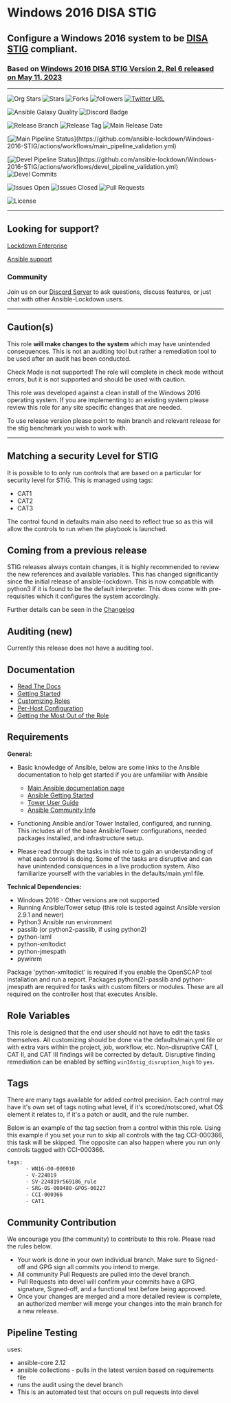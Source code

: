 # Windows 2016 DISA STIG

## Configure a Windows 2016 system to be [DISA STIG](https://public.cyber.mil/stigs/downloads/) compliant.

### Based on [ Windows 2016 DISA STIG Version 2, Rel 6 released on May 11, 2023 ](https://dl.dod.cyber.mil/wp-content/uploads/stigs/zip/U_MS_Windows_Server_2016_V2R6_STIG.zip)

---

![Org Stars](https://img.shields.io/github/stars/ansible-lockdown?label=Org%20Stars&style=social)
![Stars](https://img.shields.io/github/stars/ansible-lockdown/Windows-2016-STIG?label=Repo%20Stars&style=social)
![Forks](https://img.shields.io/github/forks/ansible-lockdown/Windows-2016-STIG?style=social)
![followers](https://img.shields.io/github/followers/ansible-lockdown?style=social)
[![Twitter URL](https://img.shields.io/twitter/url/https/twitter.com/AnsibleLockdown.svg?style=social&label=Follow%20%40AnsibleLockdown)](https://twitter.com/AnsibleLockdown)

![Ansible Galaxy Quality](https://img.shields.io/ansible/quality/61461?label=Quality&&logo=ansible)
![Discord Badge](https://img.shields.io/discord/925818806838919229?logo=discord)

![Release Branch](https://img.shields.io/badge/Release%20Branch-Main-brightgreen)
![Release Tag](https://img.shields.io/github/v/tag/ansible-lockdown/Windows-2016-STIG?label=Release%20Tag&&color=success)
![Main Release Date](https://img.shields.io/github/release-date/ansible-lockdown/Windows-2016-STIG?label=Release%20Date)

[![Main Pipeline Status](https://github.com/ansible-lockdown/Windows-2016-STIG/actions/workflows/main_pipeline_validation.yml/badge.svg?)](https://github.com/ansible-lockdown/Windows-2016-STIG/actions/workflows/main_pipeline_validation.yml)

[![Devel Pipeline Status](https://github.com/ansible-lockdown/Windows-2016-STIG/actions/workflows/devel_pipeline_validation.yml/badge.svg?)](https://github.com/ansible-lockdown/Windows-2016-STIG/actions/workflows/devel_pipeline_validation.yml)
![Devel Commits](https://img.shields.io/github/commit-activity/m/ansible-lockdown/Windows-2016-STIG/devel?color=dark%20green&label=Devel%20Branch%20commits)

![Issues Open](https://img.shields.io/github/issues-raw/ansible-lockdown/Windows-2016-STIG?label=Open%20Issues)
![Issues Closed](https://img.shields.io/github/issues-closed-raw/ansible-lockdown/Windows-2016-STIG?label=Closed%20Issues&&color=success)
![Pull Requests](https://img.shields.io/github/issues-pr/ansible-lockdown/Windows-2016-STIG?label=Pull%20Requests)

![License](https://img.shields.io/github/license/ansible-lockdown/Windows-2016-STIG?label=License)

---

## Looking for support?

[Lockdown Enterprise](https://www.lockdownenterprise.com#GH_AL_WINDOWS_2016_stig)

[Ansible support](https://www.mindpointgroup.com/cybersecurity-products/ansible-counselor#GH_AL_WINDOWS_2016_stig)

### Community

Join us on our [Discord Server](https://discord.io/ansible-lockdown) to ask questions, discuss features, or just chat with other Ansible-Lockdown users.

---

## Caution(s)

This role **will make changes to the system** which may have unintended consequences. This is not an auditing tool but rather a remediation tool to be used after an audit has been conducted.

Check Mode is not supported! The role will complete in check mode without errors, but it is not supported and should be used with caution.

This role was developed against a clean install of the Windows 2016 operating system. If you are implementing to an existing system please review this role for any site specific changes that are needed.

To use release version please point to main branch and relevant release for the stig benchmark you wish to work with.

---

## Matching a security Level for STIG

It is possible to to only run controls that are based on a particular for security level for STIG.
This is managed using tags:

- CAT1
- CAT2
- CAT3

The control found in defaults main also need to reflect true so as this will allow the controls to run when the playbook is launched. 

## Coming from a previous release

STIG releases always contain changes, it is highly recommended to review the new references and available variables. This has changed significantly since the initial release of ansible-lockdown.
This is now compatible with python3 if it is found to be the default interpreter. This does come with pre-requisites which it configures the system accordingly.

Further details can be seen in the [Changelog](./ChangeLog.md)

## Auditing (new)

Currently this release does not have a auditing tool. 

## Documentation

- [Read The Docs](https://ansible-lockdown.readthedocs.io/en/latest/)
- [Getting Started](https://www.lockdownenterprise.com/docs/getting-started-with-lockdown#GH_AL_WINDOWS_2016_stig)
- [Customizing Roles](https://www.lockdownenterprise.com/docs/customizing-lockdown-enterprise#GH_AL_WINDOWS_2016_stig)
- [Per-Host Configuration](https://www.lockdownenterprise.com/docs/per-host-lockdown-enterprise-configuration#GH_AL_WINDOWS_2016_stig)
- [Getting the Most Out of the Role](https://www.lockdownenterprise.com/docs/get-the-most-out-of-lockdown-enterprise#GH_AL_WINDOWS_2016_stig)

## Requirements

**General:**

- Basic knowledge of Ansible, below are some links to the Ansible documentation to help get started if you are unfamiliar with Ansible

  - [Main Ansible documentation page](https://docs.ansible.com)
  - [Ansible Getting Started](https://docs.ansible.com/ansible/latest/user_guide/intro_getting_started.html)
  - [Tower User Guide](https://docs.ansible.com/ansible-tower/latest/html/userguide/index.html)
  - [Ansible Community Info](https://docs.ansible.com/ansible/latest/community/index.html)
- Functioning Ansible and/or Tower Installed, configured, and running. This includes all of the base Ansible/Tower configurations, needed packages installed, and infrastructure setup.
- Please read through the tasks in this role to gain an understanding of what each control is doing. Some of the tasks are disruptive and can have unintended consiquences in a live production system. Also familiarize yourself with the variables in the defaults/main.yml file.

**Technical Dependencies:**

- Windows 2016 - Other versions are not supported
- Running Ansible/Tower setup (this role is tested against Ansible version 2.9.1 and newer)
- Python3 Ansible run environment
- passlib (or python2-passlib, if using python2)
- python-lxml
- python-xmltodict
- python-jmespath
- pywinrm

Package 'python-xmltodict' is required if you enable the OpenSCAP tool installation and run a report. Packages python(2)-passlib and python-jmespath are required for tasks with custom filters or modules. These are all required on the controller host that executes Ansible.

## Role Variables

This role is designed that the end user should not have to edit the tasks themselves. All customizing should be done via the defaults/main.yml file or with extra vars within the project, job, workflow, etc. Non-disruptive CAT I, CAT II, and CAT III findings will be corrected by default. Disruptive finding remediation can be enabled by setting `win16stig_disruption_high` to `yes`.

## Tags

There are many tags available for added control precision. Each control may have it's own set of tags noting what level, if it's scored/notscored, what OS element it relates to, if it's a patch or audit, and the rule number.

Below is an example of the tag section from a control within this role. Using this example if you set your run to skip all controls with the tag CCI-000366, this task will be skipped. The opposite can also happen where you run only controls tagged with CCI-000366.

```sh
tags:
      - WN16-00-000010
      - V-224819
      - SV-224819r569186_rule
      - SRG-OS-000480-GPOS-00227
      - CCI-000366
      - CAT1
```

## Community Contribution

We encourage you (the community) to contribute to this role. Please read the rules below.

- Your work is done in your own individual branch. Make sure to Signed-off and GPG sign all commits you intend to merge.
- All community Pull Requests are pulled into the devel branch.
- Pull Requests into devel will confirm your commits have a GPG signature, Signed-off, and a functional test before being approved.
- Once your changes are merged and a more detailed review is complete, an authorized member will merge your changes into the main branch for a new release.

## Pipeline Testing

uses:

- ansible-core 2.12
- ansible collections - pulls in the latest version based on requirements file
- runs the audit using the devel branch
- This is an automated test that occurs on pull requests into devel

